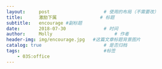 ```yaml
---
layout:     post   				    # 使用的布局（不需要改）
title:      激励下属 				# 标题
subtitle:   encourage #副标题
date:       2018-07-30 				# 时间
author:     Molly 						# 作者
header-img: img/encourage.jpg 	#这篇文章标题背景图片
catalog: true 						# 是否归档
tags:								#标签
    - 03S:office
---
```

